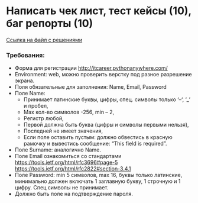 # Написать чек лист, тест кейсы (10), баг репорты (10)

[Ссылка на файл с решениями](https://docs.google.com/spreadsheets/d/1NonUWWGwGSigk5PTiFRcn5XWJK2HCal5g2NTjKPAJsc/edit?usp=sharing)
  
### Требования:

- Форма для регистрации http://itcareer.pythonanywhere.com/ 
- Environment: web, можно проверить верстку под разное разрешение экрана. 
- Поля обязательные для заполнения: Name, Email, Password 
- Поле Name: 
  - Принимает латинские буквы, цифры, спец. символы только ‘–‘, ‘_’ и пробел, 
  - Max кол-во символов -256, min – 2, 
  - Регистр любой, 
  - Первой должна быть буква (цифры и символы первыми нельзя), 
  - Последней не имеет значения, 
  - Если поле оставить пустым: должно обвестись в красную рамочку и вывестись сообщение: “This field is required”. 
- Поле Surname: аналогично Name. 
- Поле Email ознакомиться со стандартами https://tools.ietf.org/html/rfc3696#page-5   https://tools.ietf.org/html/rfc2822#section-3.4.1  
- Поле Password: min 5 символов, max 16, буквы только латинские, минимально должен включать 1 заглавную букву, 1 строчную и 1 цифру. Спец символы не принимает. 
- Должно быть поле на подтверждение пароля.

